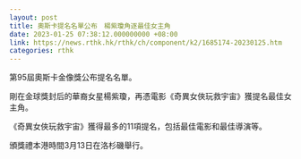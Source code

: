 ```yaml
---
layout: post
title: 奧斯卡提名名單公布　楊紫瓊角逐最佳女主角
date: 2023-01-25 07:38:12.000000000 +08:00
link: https://news.rthk.hk/rthk/ch/component/k2/1685174-20230125.htm
categories: rthk
---
```


第95屆奧斯卡金像獎公布提名名單。

剛在金球獎封后的華裔女星楊紫瓊，再憑電影《奇異女俠玩救宇宙》獲提名最佳女主角。

《奇異女俠玩救宇宙》獲得最多的11項提名，包括最佳電影和最佳導演等。

頒獎禮本港時間3月13日在洛杉磯舉行。
